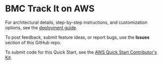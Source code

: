 # BMC Track It on AWS

For architectural details, step-by-step instructions, and customization options, see the [deployment guide](https://fwd.aws/JAMmV?).

To post feedback, submit feature ideas, or report bugs, use the **Issues** section of this GitHub repo.

To submit code for this Quick Start, see the [AWS Quick Start Contributor's Kit](https://aws-quickstart.github.io/).